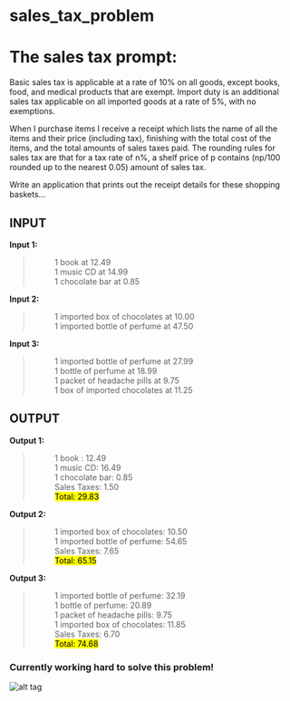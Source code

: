 sales_tax_problem
=================


<h1>The sales tax prompt:</h1>

<p>Basic sales tax is applicable at a rate of 10% on all goods, except books, food, and medical products that are exempt. Import duty is an additional sales tax applicable on all imported goods at a rate of 5%, with no exemptions.

When I purchase items I receive a receipt which lists the name of all the items and their price (including tax), finishing with the total cost of the items, and the total amounts of sales taxes paid. The rounding rules for sales tax are that for a tax rate of n%, a shelf price of p contains (np/100 rounded up to the nearest 0.05) amount of sales tax.

Write an application that prints out the receipt details for these shopping baskets...</p>


<h2>INPUT</h2>


<strong>Input 1:</strong>

<blockquote>
  <dl>
    <dd>1 book at 12.49</dd>
    <dd>1 music CD at 14.99</dd>
    <dd>1 chocolate bar at 0.85</dd>
  </dl>
</blockquote>

<strong>Input 2:</strong>

<blockquote>
  <dl>
    <dd>1 imported box of chocolates at 10.00</dd>
    <dd>1 imported bottle of perfume at 47.50</dd>
  </dl>
</blockquote>

<strong>Input 3:</strong>

  <blockquote>
  <dl>
    <dd>1 imported bottle of perfume at 27.99</dd>
    <dd>1 bottle of perfume at 18.99</dd>
    <dd>1 packet of headache pills at 9.75</dd>
    <dd>1 box of imported chocolates at 11.25</dd>
  </dl>
</blockquote>



<h2>OUTPUT</h2> 


<strong>Output 1:</strong>

<blockquote>
  <dl>
      <dd>1 book : 12.49</dd>
      <dd>1 music CD: 16.49</dd>
      <dd>1 chocolate bar: 0.85</dd>
      <dd>Sales Taxes: 1.50</dd>
      <dd><mark>Total: 29.83</mark></dd>
    </dl>
</blockquote>

<strong>Output 2:</strong>

<blockquote>
  <dl>
    <dd>1 imported box of chocolates: 10.50</dd>
    <dd>1 imported bottle of perfume: 54.65</dd>
    <dd>Sales Taxes: 7.65</dd>
    <dd><mark>Total: 65.15</mark></dd>
  </dl>
</blockquote>

<strong>Output 3:</strong>

<blockquote>
  <dl>
    <dd>1 imported bottle of perfume: 32.19</dd>
    <dd>1 bottle of perfume: 20.89</dd>
    <dd>1 packet of headache pills: 9.75</dd>
    <dd>1 imported box of chocolates: 11.85</dd>
    <dd>Sales Taxes: 6.70</dd>
    <dd><mark>Total: 74.68</mark></dd>
  </dl>
</blockquote>


<h3>Currently working hard to solve this problem!</h3>

![alt tag](http://www.techranger.org/wp-content/uploads/2014/08/typing-fast1.gif)


